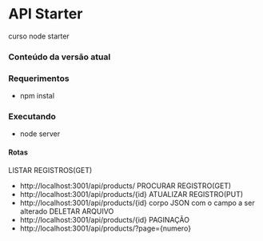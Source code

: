 # API Starter
curso node starter

### Conteúdo da versão atual



### Requerimentos
 
- npm instal
  

### Executando

- node server



#### Rotas

LISTAR REGISTROS(GET)
- http://localhost:3001/api/products/
PROCURAR REGISTRO(GET)
- http://localhost:3001/api/products/{id}
ATUALIZAR REGISTRO(PUT)
- http://localhost:3001/api/products/{id}
  corpo JSON com o campo a ser alterado
DELETAR ARQUIVO
- http://localhost:3001/api/products/{id}
PAGINAÇÃO
- http://localhost:3001/api/products/?page={numero}


